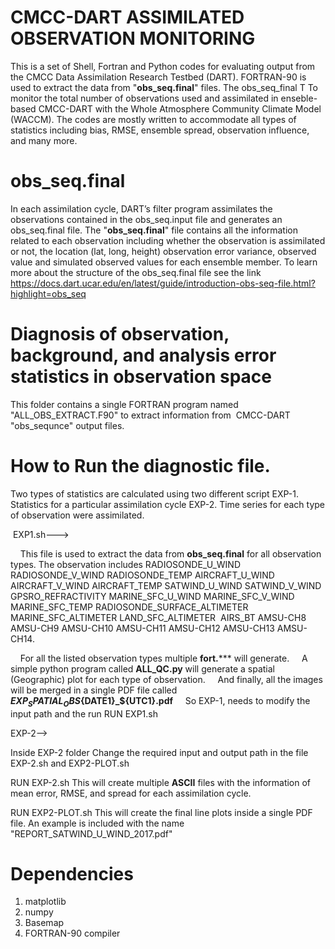 # CMCC-DART ASSIMILATED OBSERVATION MONITORING
This is a set of Shell, Fortran and Python codes for evaluating output from the CMCC Data Assimilation Research Testbed (DART).
FORTRAN-90 is used to extract the data from "**obs_seq.final**" files. The obs_seq_final T
To monitor the total number of observations used and assimilated in enseble-based CMCC-DART with the Whole Atmosphere Community Climate Model (WACCM). The codes are mostly written to accommodate all types of statistics including bias, RMSE, ensemble spread, observation influence, and many more.

# obs_seq.final
In each assimilation cycle, DART’s filter program assimilates the observations contained in the obs_seq.input file and generates an obs_seq.final file.
The "**obs_seq.final**" file contains all the information related to each observation including whether the observation is assimilated or not, the location (lat, long, height) observation error variance, observed value and simulated observed values for each ensemble member.
To learn more about the structure of the obs_seq.final file see the link https://docs.dart.ucar.edu/en/latest/guide/introduction-obs-seq-file.html?highlight=obs_seq


# Diagnosis of observation, background, and analysis error statistics in observation space
This folder contains a single FORTRAN program named "ALL_OBS_EXTRACT.F90" to extract information from  CMCC-DART "obs_sequnce" output files.
 
# How to Run the diagnostic file.
Two types of statistics are calculated using two different script
EXP-1. Statistics for a particular assimilation cycle
EXP-2. Time series for each type of observation were assimilated.

 EXP1.sh--->
 
    This file is used to extract the data from **obs_seq.final** for all observation types. 
    The observation includes RADIOSONDE_U_WIND RADIOSONDE_V_WIND RADIOSONDE_TEMP AIRCRAFT_U_WIND AIRCRAFT_V_WIND AIRCRAFT_TEMP SATWIND_U_WIND SATWIND_V_WIND GPSRO_REFRACTIVITY MARINE_SFC_U_WIND MARINE_SFC_V_WIND MARINE_SFC_TEMP RADIOSONDE_SURFACE_ALTIMETER MARINE_SFC_ALTIMETER LAND_SFC_ALTIMETER  AIRS_BT AMSU-CH8 AMSU-CH9 AMSU-CH10 AMSU-CH11 AMSU-CH12 AMSU-CH13 AMSU-CH14. 
    
    For all the listed observation types multiple **fort.***** will generate.
    A simple python program called **ALL_QC.py** will generate a spatial (Geographic) plot for each type of observation.
    And finally, all the images will be merged in a single PDF file called **${EXP}_SPATIAL_OBS${DATE1}_${UTC1}.pdf**
    
So EXP-1, needs to modify the input path and the run
RUN  EXP1.sh

EXP-2-->

Inside EXP-2 folder
Change the required input and output path in the file EXP-2.sh and EXP2-PLOT.sh

RUN EXP-2.sh
This will create multiple **ASCII** files with the information of mean error, RMSE, and spread for each assimilation cycle.

RUN EXP2-PLOT.sh
This will create the final line plots inside a single PDF file.
An example is included with the name "REPORT_SATWIND_U_WIND_2017.pdf"

# Dependencies

1. matplotlib
2. numpy
3. Basemap
4. FORTRAN-90 compiler
